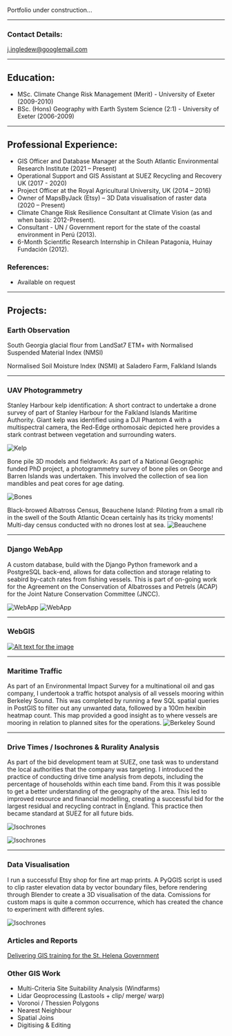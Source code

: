 Portfolio under construction...

___

### Contact Details: 
j.ingledew@googlemail.com

___

## Education:
- MSc. Climate Change Risk Management (Merit) - University of Exeter (2009-2010)
- BSc. (Hons) Geography with Earth System Science (2:1) - University of Exeter (2006-2009)

___

## Professional Experience:
- GIS Officer and Database Manager at the South Atlantic Environmental Research Institute (2021 – Present)
- Operational Support and GIS Assistant at SUEZ Recycling and Recovery UK (2017 - 2020)
- Project Officer at the Royal Agricultural University, UK (2014 – 2016)
- Owner of MapsByJack (Etsy) – 3D Data visualisation of raster data (2020 – Present) 
- Climate Change Risk Resilience Consultant at Climate Vision (as and when basis: 2012-Present).
- Consultant - UN / Government report for the state of the coastal environment in Perú (2013).
- 6-Month Scientific Research Internship in Chilean Patagonia, Huinay Fundación (2012).

### References:
- Available on request
 
___

## Projects:

### Earth Observation
  
  South Georgia glacial flour from LandSat7 ETM+ with Normalised Suspended Material Index (NMSI)
  
  Normalised Soil Moisture Index (NSMI) at Saladero Farm, Falkland Islands

___

### UAV Photogrammetry
  Stanley Harbour kelp identification: A short contract to undertake a drone survey of part of Stanley Harbour for the Falkland Islands Maritime Authority. Giant kelp was identified using a DJI Phantom 4 with a multispectral camera, the Red-Edge orthomosaic depicted here provides a stark contrast between vegetation and surrounding waters. 
  
  ![Kelp](https://github.com/jingledew/portfolio/raw/main/images/photo_3.jpg)
    
  Bone pile 3D models and fieldwork: As part of a National Geographic funded PhD project, a photogrammetry survey of bone piles on George and Barren Islands was undertaken. This involved the collection of sea lion mandibles and peat cores for age dating. 
  
  ![Bones](https://github.com/jingledew/portfolio/raw/main/images/Photo_6.png)
    
  Black-browed Albatross Census, Beauchene Island:
  Piloting from a small rib in the swell of the South Atlantic Ocean certainly has its tricky moments! Multi-day census conducted with no drones lost at sea.
  ![Beauchene](https://github.com/jingledew/portfolio/raw/main/images/photo_1.jpg)

___

### Django WebApp
  A custom database, build with the Django Python framework and a PostgreSQL back-end, allows for data collection and storage relating to seabird by-catch rates from fishing vessels. This is part of on-going work for the Agreement on the Conservation of Albatrosses and Petrels (ACAP) for the Joint Nature Conservation Committee (JNCC).
  
  ![WebApp](https://github.com/jingledew/portfolio/raw/main/images/photo_4.png)
  ![WebApp](https://github.com/jingledew/portfolio/raw/main/images/photo_5.png)

___

### WebGIS
[![Alt text for the image](https://github.com/jingledew/portfolio/raw/main/images/bg01.jpg)](https://ims.saeri.org/lizmapsaeri/www/index.php/view/map/?repository=f01e&project=webGIS_MMA_msp_wu_combined)


___

### Maritime Traffic
As part of an Environmental Impact Survey for a multinational oil and gas company, I undertook a traffic hotspot analysis of all vessels mooring within Berkeley Sound. This was completed by running a few SQL spatial queries in PostGIS to filter out any unwanted data, followed by a 100m hexibin heatmap count. This map provided a good insight as to where vessels are mooring in relation to planned sites for the operations.
  ![Berkeley Sound](https://github.com/jingledew/portfolio/raw/main/images/photo_7.jpg)

___

### Drive Times / Isochrones & Rurality Analysis
As part of the bid development team at SUEZ, one task was to understand the local authorities that the company was targeting. I introduced the practice of conducting drive time analysis from depots, including the percentage of households within each time band. From this it was possible to get a better understanding of the geography of the area. This led to improved resource and financial modelling, creating a successful bid for the largest residual and recycling contract in England. This practice then became standard at SUEZ for all future bids.

![Isochrones](https://github.com/jingledew/portfolio/raw/main/images/photo_8.jpg)

![Isochrones](https://github.com/jingledew/portfolio/raw/main/images/photo_9.jpg)

___

### Data Visualisation
I run a successful Etsy shop for fine art map prints. A PyQGIS script is used to clip raster elevation data by vector boundary files, before rendering through Blender to create a 3D visualisation of the data. Comissions for custom maps is quite a common occurrence, which has created the chance to experiment with different syles.

![Isochrones](https://github.com/jingledew/portfolio/raw/main/images/photo_10.jpg)

### Articles and Reports

[Delivering GIS training for the St. Helena Government](https://www.sainthelena.gov.sh/2022/news/saeri-group-visit-to-st-helena-for-dplus-nca-project-and-move-on-south-atlantic-anchor-project/)


### Other GIS Work
- Multi-Criteria Site Suitability Analysis (Windfarms)
- Lidar Geoprocessing (Lastools + clip/ merge/ warp) 
- Voronoi / Thessien Polygons
- Nearest Neighbour
- Spatial Joins
- Digitising & Editing


























